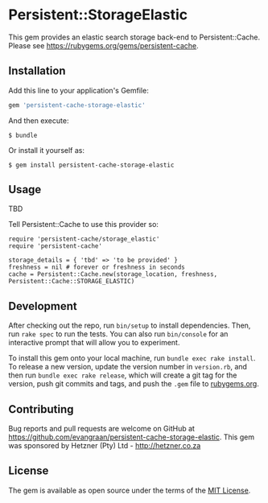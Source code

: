 # Persistent::StorageElastic

This gem provides an elastic search storage back-end to Persistent::Cache. Please see https://rubygems.org/gems/persistent-cache.

## Installation

Add this line to your application's Gemfile:

```ruby
gem 'persistent-cache-storage-elastic'
```

And then execute:

    $ bundle

Or install it yourself as:

    $ gem install persistent-cache-storage-elastic

## Usage

TBD

Tell Persistent::Cache to use this provider so:

    require 'persistent-cache/storage_elastic'
    require 'persistent-cache'

    storage_details = { 'tbd' => 'to be provided' }
    freshness = nil # forever or freshness in seconds
    cache = Persistent::Cache.new(storage_location, freshness, Persistent::Cache::STORAGE_ELASTIC)

## Development

After checking out the repo, run `bin/setup` to install dependencies. Then, run `rake spec` to run the tests. You can also run `bin/console` for an interactive prompt that will allow you to experiment.

To install this gem onto your local machine, run `bundle exec rake install`. To release a new version, update the version number in `version.rb`, and then run `bundle exec rake release`, which will create a git tag for the version, push git commits and tags, and push the `.gem` file to [rubygems.org](https://rubygems.org).

## Contributing

Bug reports and pull requests are welcome on GitHub at https://github.com/evangraan/persistent-cache-storage-elastic. This gem was sponsored by Hetzner (Pty) Ltd - http://hetzner.co.za

## License

The gem is available as open source under the terms of the [MIT License](http://opensource.org/licenses/MIT).

